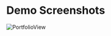 # Demo Screenshots

![PortfolioView](https://github.com/Vartikaguptaa/CODSOFT/assets/126354055/830f7117-b97a-4473-ad14-9e08e28c587d)
